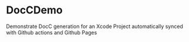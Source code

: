 # DocCDemo
Demonstrate DocC generation for an Xcode Project automatically synced with Github actions and Github Pages 
